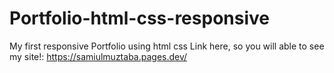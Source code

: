 # Portfolio-html-css-responsive
My first responsive Portfolio using html css
Link here, so you will able to see my site!:
https://samiulmuztaba.pages.dev/
